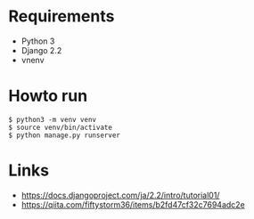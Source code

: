 

# Requirements

* Python 3
* Django 2.2
* vnenv

# Howto run

    $ python3 -m venv venv
    $ source venv/bin/activate
    $ python manage.py runserver


# Links
* https://docs.djangoproject.com/ja/2.2/intro/tutorial01/
* https://qiita.com/fiftystorm36/items/b2fd47cf32c7694adc2e
